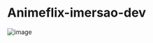 # Animeflix-imersao-dev
![image](https://user-images.githubusercontent.com/72636308/189531667-02ffee3e-4653-488f-a640-00ec941c03af.png)
